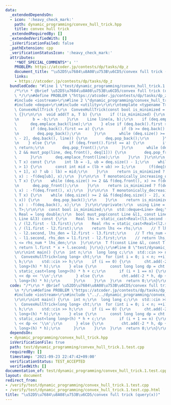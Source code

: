 ```yaml
---
data:
  _extendedDependsOn:
  - icon: ':heavy_check_mark:'
    path: dynamic_programming/convex_hull_trick.hpp
    title: convex hull trick
  _extendedRequiredBy: []
  _extendedVerifiedWith: []
  _isVerificationFailed: false
  _pathExtension: cpp
  _verificationStatusIcon: ':heavy_check_mark:'
  attributes:
    '*NOT_SPECIAL_COMMENTS*': ''
    PROBLEM: https://atcoder.jp/contests/dp/tasks/dp_z
    document_title: "\u52D5\u7684\u8A08\u753B\u6CD5/convex full trick (query(x))"
    links:
    - https://atcoder.jp/contests/dp/tasks/dp_z
  bundledCode: "#line 1 \"test/dynamic_programming/convex_hull_trick.1.test.cpp\"\n\
    /*\r\n * @brief \u52D5\u7684\u8A08\u753B\u6CD5/convex full trick (query(x))\r\n\
    \ */\r\n#define PROBLEM \"https://atcoder.jp/contests/dp/tasks/dp_z\"\r\n\r\n\
    #include <iostream>\r\n#line 2 \"dynamic_programming/convex_hull_trick.hpp\"\n\
    #include <deque>\r\n#include <utility>\r\n\r\ntemplate <typename T>\r\nstruct\
    \ ConvexHullTrick {\r\n  ConvexHullTrick(const bool is_minimized = true) : is_minimized(is_minimized)\
    \ {}\r\n\r\n  void add(T a, T b) {\r\n    if (!is_minimized) {\r\n      a = -a;\r\
    \n      b = -b;\r\n    }\r\n    Line line(a, b);\r\n    if (deq.empty()) {\r\n\
    \      deq.emplace_back(line);\r\n    } else if (deq.back().first >= a) {\r\n\
    \      if (deq.back().first == a) {\r\n        if (b >= deq.back().second) return;\r\
    \n        deq.pop_back();\r\n      }\r\n      while (deq.size() >= 2 && must_pop(deq[deq.size()\
    \ - 2], deq.back(), line)) {\r\n        deq.pop_back();\r\n      }\r\n      deq.emplace_back(line);\r\
    \n    } else {\r\n      if (deq.front().first == a) {\r\n        if (b >= deq.front().second)\
    \ return;\r\n        deq.pop_front();\r\n      }\r\n      while (deq.size() >=\
    \ 2 && must_pop(line, deq.front(), deq[1])) {\r\n        deq.pop_front();\r\n\
    \      }\r\n      deq.emplace_front(line);\r\n    }\r\n  }\r\n\r\n  T query(const\
    \ T x) const {\r\n    int lb = -1, ub = deq.size() - 1;\r\n    while (ub - lb\
    \ > 1) {\r\n      const int mid = (lb + ub) >> 1;\r\n      (f(deq[mid], x) < f(deq[mid\
    \ + 1], x) ? ub : lb) = mid;\r\n    }\r\n    return is_minimized ? f(deq[ub],\
    \ x) : -f(deq[ub], x);\r\n  }\r\n\r\n  T monotonically_increasing_query(const\
    \ T x) {\r\n    while (deq.size() >= 2 && f(deq.front(), x) >= f(deq[1], x)) {\r\
    \n      deq.pop_front();\r\n    }\r\n    return is_minimized ? f(deq.front(),\
    \ x) : -f(deq.front(), x);\r\n  }\r\n\r\n  T monotonically_decreasing_query(const\
    \ T x) {\r\n    while (deq.size() >= 2 && f(deq[deq.size() - 2], x) <= f(deq.back(),\
    \ x)) {\r\n      deq.pop_back();\r\n    }\r\n    return is_minimized ? f(deq.back(),\
    \ x) : -f(deq.back(), x);\r\n  }\r\n\r\nprivate:\r\n  using Line = std::pair<T,\
    \ T>;\r\n\r\n  const bool is_minimized;\r\n  std::deque<Line> deq;\r\n\r\n  using\
    \ Real = long double;\r\n  bool must_pop(const Line &l1, const Line &l2, const\
    \ Line &l3) const {\r\n    Real lhs = static_cast<Real>(l3.second - l2.second)\
    \ / (l2.first - l3.first);\r\n    Real rhs = static_cast<Real>(l2.second - l1.second)\
    \ / (l1.first - l2.first);\r\n    return lhs <= rhs;\r\n    // T lhs_num = l3.second\
    \ - l2.second, lhs_den = l2.first - l3.first;\r\n    // T rhs_num = l2.second\
    \ - l1.second, rhs_den = l1.first - l2.first;\r\n    // return lhs_num * rhs_den\
    \ <= rhs_num * lhs_den;\r\n  }\r\n\r\n  T f(const Line &l, const T x) const {\
    \ return l.first * x + l.second; }\r\n};\r\n#line 8 \"test/dynamic_programming/convex_hull_trick.1.test.cpp\"\
    \n\r\nint main() {\r\n  int n;\r\n  long long c;\r\n  std::cin >> n >> c;\r\n\
    \  ConvexHullTrick<long long> cht;\r\n  for (int i = 0; i < n; ++i) {\r\n    int\
    \ h;\r\n    std::cin >> h;\r\n    if (i == 0) {\r\n      cht.add(-2 * h, static_cast<long\
    \ long>(h) * h);\r\n    } else {\r\n      const long long dp = cht.query(h) +\
    \ static_cast<long long>(h) * h + c;\r\n      if (i + 1 == n) {\r\n        std::cout\
    \ << dp << '\\n';\r\n      } else {\r\n        cht.add(-2 * h, dp + static_cast<long\
    \ long>(h) * h);\r\n      }\r\n    }\r\n  }\r\n  return 0;\r\n}\r\n"
  code: "/*\r\n * @brief \u52D5\u7684\u8A08\u753B\u6CD5/convex full trick (query(x))\r\
    \n */\r\n#define PROBLEM \"https://atcoder.jp/contests/dp/tasks/dp_z\"\r\n\r\n\
    #include <iostream>\r\n#include \"../../dynamic_programming/convex_hull_trick.hpp\"\
    \r\n\r\nint main() {\r\n  int n;\r\n  long long c;\r\n  std::cin >> n >> c;\r\n\
    \  ConvexHullTrick<long long> cht;\r\n  for (int i = 0; i < n; ++i) {\r\n    int\
    \ h;\r\n    std::cin >> h;\r\n    if (i == 0) {\r\n      cht.add(-2 * h, static_cast<long\
    \ long>(h) * h);\r\n    } else {\r\n      const long long dp = cht.query(h) +\
    \ static_cast<long long>(h) * h + c;\r\n      if (i + 1 == n) {\r\n        std::cout\
    \ << dp << '\\n';\r\n      } else {\r\n        cht.add(-2 * h, dp + static_cast<long\
    \ long>(h) * h);\r\n      }\r\n    }\r\n  }\r\n  return 0;\r\n}\r\n"
  dependsOn:
  - dynamic_programming/convex_hull_trick.hpp
  isVerificationFile: true
  path: test/dynamic_programming/convex_hull_trick.1.test.cpp
  requiredBy: []
  timestamp: '2021-09-23 22:47:42+09:00'
  verificationStatus: TEST_ACCEPTED
  verifiedWith: []
documentation_of: test/dynamic_programming/convex_hull_trick.1.test.cpp
layout: document
redirect_from:
- /verify/test/dynamic_programming/convex_hull_trick.1.test.cpp
- /verify/test/dynamic_programming/convex_hull_trick.1.test.cpp.html
title: "\u52D5\u7684\u8A08\u753B\u6CD5/convex full trick (query(x))"
---
```

